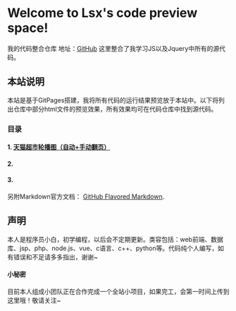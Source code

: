 # **Welcome to Lsx's code preview space!**

我的代码整合仓库 地址：[GitHub](https://github.com/shininghack/web170218/edit/gh-pages/index.md) 这里整合了我学习JS以及Jquery中所有的源代码。


## 本站说明

本站是基于GitPages搭建，我将所有代码的运行结果预览放于本站中。以下将列出仓库中部分html文件的预览效果，所有效果均可在代码仓库中找到源代码。

### 目录



#### 1. [天猫超市轮播图（自动+手动翻页）](https://shininghack.github.io/web170218/%E5%9B%BE%E7%89%87%E5%B9%BB%E7%81%AF%E7%B4%A0%E6%9D%90/ex.html)
####  2. []()
####  3.



另附Markdown官方文档： [GitHub Flavored Markdown](https://guides.github.com/features/mastering-markdown/).

## 声明

本人是程序员小白，初学编程，以后会不定期更新。类容包括：web前端、数据库、jsp、php、node.js、vue、c语言、c++、python等。代码纯个人编写，如有错误和不足请多多指出，谢谢~

#### 小秘密

目前本人组成小团队正在合作完成一个全站小项目，如果完工，会第一时间上传到这里哦！敬请关注~
